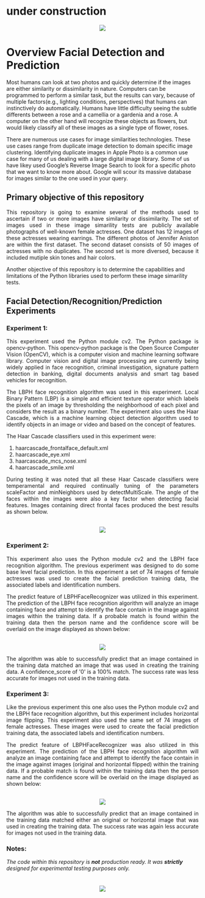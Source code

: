 # under construction

<p align="center">
  <img src="https://github.com/johnbumgarner/image_closeness_experiments/blob/master/graphic/facial_recognition.png"/>
</p>

# Overview Facial Detection and Prediction

<p align="justify">

Most humans can look at two photos and quickly determine if the images are either similarity or dissimilarity in nature. Computers can be programmed to perform a similar task, but the results can vary, because of multiple factors(e.g., lighting conditions, perspectives) that humans can instinctively do automatically.  Humans have little difficulty seeing the subtle differents between a rose and a camellia or a gardenia and a rose. A computer on the other hand will recognize these objects as flowers, but would likely classify all of these images as a single type of flower, roses.   

There are numerous use cases for image similarities technologies. These use cases range from duplicate image detection to domain specific image clustering. Identifying duplicate images in Apple Photo is a common use case for many of us dealing with a large digital image library. Some of us have likey used Google’s Reverse Image Search to look for a specific photo that we want to know more about. Google will scour its massive database for images similar to the one used in your query. 

</p>

## Primary objective of this repository
<p align="justify">
This repository is going to examine several of the methods used to ascertain if two or more images have similarity or dissimilarity. The set of images used in these image simarility tests are publicly available photographs of well-known female actresses. One dataset has 12 images of these actresses wearing earrings. The different photos of Jennifer Aniston are within the first dataset.  The second dataset consists of 50 images of actresses with no duplicates.  The second set is more diversed, because it included mutiple skin tones and hair colors.   

Another objective of this repository is to determine the capabilities and limitations of the Python libraries used to perform these image simarility tests.
</p>


## Facial Detection/Recognition/Prediction Experiments

### Experiment 1:

<p align="justify">
This experiment used the Python module cv2. The Python package is opencv-python.  This opencv-python package is the Open Source Computer Vision (OpenCV), which is a computer vision and machine learning software library. Computer vision and digital image processing are currently being widely applied in face recognition, criminal investigation, signature pattern detection in banking, digital documents analysis and smart tag based vehicles for recognition. 
</p>

<p align="justify">
The LBPH face recognition algorithm was used in this experiment. Local Binary Pattern (LBP) is a simple and efficient texture operator which labels the pixels of an image by thresholding the neighborhood of each pixel and considers the result as a binary number. The experiment also uses the Haar Cascade, which is a machine learning object detection algorithm used to identify objects in an image or video and based on the concept of features.
</p>

The Haar Cascade classifiers used in this experiment were:

1. haarcascade_frontalface_default.xml 
2. haarcascade_eye.xml
3. haarcascade_mcs_nose.xml
4. haarcascade_smile.xml

<p align="justify">
During testing it was noted that all these Haar Cascade classifiers were temperamental and required continually tuning of the parameters scaleFactor and minNeighbors used by detectMultiScale.  The angle of the faces within the images were also a key factor when detecting facial features. Images containing direct frontal faces produced the best results as shown below.
</p>

<p align="center"> <br>
<img src="https://github.com/johnbumgarner/image_simarility_experiments/blob/master/haar_cascade_features.jpg">
</p>








### Experiment 2:

<p align="justify">
This experiment also uses the Python module cv2 and the LBPH face recognition algorithm.  The previous experiment was designed to do some base level facial prediction. In this experiment a set of 74 images of female actresses was used to create the facial prediction training data, the associated labels and identification numbers. 
</p>

<p align="justify">
The predict feature of LBPHFaceRecognizer was utilized in this experiment. The prediction of the LBPH face recognition algorithm will analyze an image containing face and attempt to identify the face contain in the image against images within the training data. If a probable match is found within the training data then the person name and the confidence score will be overlaid on the image displayed as shown below:
</p>

<p align="center"><br>
<img src="https://github.com/johnbumgarner/image_similarity_experiments/blob/master/aishwarya_rai_confidence_score.jpg">
</p>

<p align="justify">
The algorithm was able to successfully predict that an image contained in the training data matched an image that was used in creating the training data. A confidence_score of '0' is a 100% match. The success rate was less accurate for images not used in the training data. 
</p>

### Experiment 3:

<p align="justify">
Like the previous experiment this one also uses the Python module cv2 and the LBPH face recognition algorithm, but this experiment includes horizontal image flipping. This experiment also used the same set of 74 images of female actresses. These images were used to create the facial prediction training data, the associated labels and identification numbers.
</p>

<p align="justify">
The predict feature of LBPHFaceRecognizer was also utilized in this experiment. The prediction of the LBPH face recognition algorithm will analyze an image containing face and attempt to identify the face contain in the image against images (original and horizontal flipped) within the training data. If a probable match is found within the training data then the person name and the confidence score will be overlaid on the image displayed as shown below:
</p>

<p align="center"><br>
<img src="https://github.com/johnbumgarner/image_similarity_experiments/blob/master/flip_jennifer_aniston_confidence_score.jpg">
</p>

<p align="justify">
The algorithm was able to successfully predict that an image contained in the training data matched either an original or horizontal image that was used in creating the training data. The success rate was again less accurate for images not used in the training data. 
</p>

### Notes:

_The code within this repository is **not** production ready. It was **strictly** designed for experimental testing purposes only._


####
<p align="center"><br>
<img src="https://github.com/johnbumgarner/image_simarility_experiments/blob/master/females_with_earrings_test_images.jpg">
</p>



